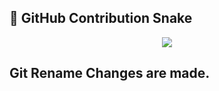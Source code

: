 ## 🐍 GitHub Contribution Snake

<p align="center">
  <img src="https://github.com/AshishRogannagari/AashishRogannagari/blob/output/github-contribution-grid-snake.svg" />
</p>


## Git Rename Changes are made.